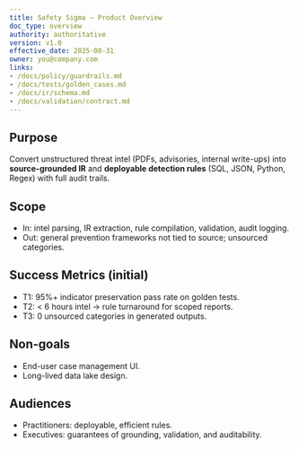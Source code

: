 ```yaml
---
title: Safety Sigma – Product Overview
doc_type: overview
authority: authoritative
version: v1.0
effective_date: 2025-08-31
owner: you@company.com
links:
- /docs/policy/guardrails.md
- /docs/tests/golden_cases.md
- /docs/ir/schema.md
- /docs/validation/contract.md
---
```



## Purpose
Convert unstructured threat intel (PDFs, advisories, internal write-ups) into **source-grounded IR** and **deployable detection rules** (SQL, JSON, Python, Regex) with full audit trails.


## Scope
- In: intel parsing, IR extraction, rule compilation, validation, audit logging.
- Out: general prevention frameworks not tied to source; unsourced categories.


## Success Metrics (initial)
- T1: 95%+ indicator preservation pass rate on golden tests.
- T2: < 6 hours intel → rule turnaround for scoped reports.
- T3: 0 unsourced categories in generated outputs.


## Non-goals
- End-user case management UI.
- Long-lived data lake design.


## Audiences
- Practitioners: deployable, efficient rules.
- Executives: guarantees of grounding, validation, and auditability.